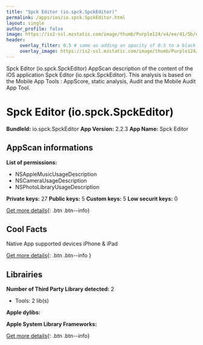 ```yaml
---
title: "Spck Editor (io.spck.SpckEditor)"
permalink: /apps/ios/io.spck.SpckEditor.html
layout: single
author_profile: false
image: https://is2-ssl.mzstatic.com/image/thumb/Purple124/v4/ee/41/5b/ee415bcd-7563-4353-dd1a-408c3a232620/AppIcon-0-0-1x_U007emarketing-0-0-0-7-0-0-sRGB-0-0-0-GLES2_U002c0-512MB-85-220-0-0.png/512x512bb.jpg
header: 
     overlay_filter: 0.5 # same as adding an opacity of 0.5 to a black background
     overlay_image: https://is2-ssl.mzstatic.com/image/thumb/Purple124/v4/ee/41/5b/ee415bcd-7563-4353-dd1a-408c3a232620/AppIcon-0-0-1x_U007emarketing-0-0-0-7-0-0-sRGB-0-0-0-GLES2_U002c0-512MB-85-220-0-0.png/512x512bb.jpg
---
```

Spck Editor (io.spck.SpckEditor) AppScan description of the content of the iOS application Spck Editor (io.spck.SpckEditor). This analysis is based on the Mobile App Tools : AppScore, static analysis, Audit and the Mobile Audit App Tool.

# Spck Editor (io.spck.SpckEditor)

**BundleId:** io.spck.SpckEditor
**App Version:** 2.2.3
**App Name:** Spck Editor


## AppScan informations 

**List of permissions:** 
- NSAppleMusicUsageDescription
- NSCameraUsageDescription
- NSPhotoLibraryUsageDescription
  
  
**Private keys:** 27
**Public keys:** 5
**Custom keys:** 5
**Low securit keys:** 0
  
[Get more details](/pricing.html){: .btn .btn--info}

## Cool Facts

Native App
supported devices iPhone & iPad
  
[Get more details](/pricing.html){: .btn .btn--info }

## Librairies 
**Number of Third Party Library detected:** 2
- Tools: 2 lib(s)


**Apple dylibs:**


**Apple System Library Frameworks:**


  
[Get more details](/pricing.html){: .btn .btn--info}

